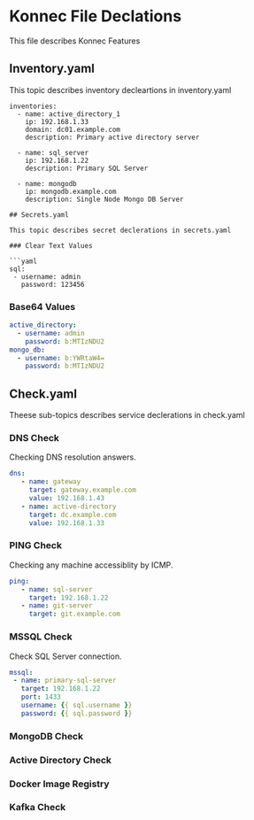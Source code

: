 # Konnec File Declations

This file describes Konnec Features

## Inventory.yaml

This topic describes inventory decleartions in inventory.yaml

```
inventories:
  - name: active_directory_1
	ip: 192.168.1.33
	domain: dc01.example.com
	description: Primary active directory server

  - name: sql_server
	ip: 192.168.1.22
	description: Primary SQL Server

  - name: mongodb
	ip: mongodb.example.com
	description: Single Node Mongo DB Server

## Secrets.yaml

This topic describes secret declerations in secrets.yaml

### Clear Text Values

```yaml
sql:
 - username: admin
   password: 123456
```

### Base64 Values

```yaml
active_directory:
  - username: admin
    password: b:MTIzNDU2
mongo_db:
  - username: b:YWRtaW4=
    password: b:MTIzNDU2
```

## Check.yaml

Theese sub-topics describes service declerations in check.yaml

### DNS Check

Checking DNS resolution answers. 

```yaml
dns:
   - name: gateway
     target: gateway.example.com
     value: 192.168.1.43
   - name: active-directory
     target: dc.example.com
     value: 192.168.1.33
```

### PING Check

Checking any machine accessiblity by ICMP.

```yaml
ping:
   - name: sql-server
     target: 192.168.1.22
   - name: git-server
     target: git.example.com
```

### MSSQL Check

Check SQL Server connection.

```yaml
mssql:
 - name: primary-sql-server
   target: 192.168.1.22
   port: 1433
   username: {{ sql.username }}
   password: {{ sql.password }}
```

### MongoDB Check

### Active Directory Check

### Docker Image Registry

### Kafka Check


